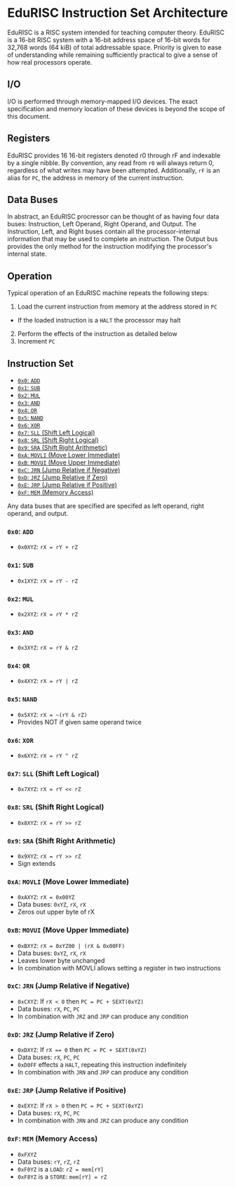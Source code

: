 # EduRISC Instruction Set Architecture
EduRISC is a RISC system intended for teaching computer theory.
EduRISC is a 16-bit RISC system with a 16-bit address space of 16-bit words for 32,768 words (64 kiB) of total addressable space.
Priority is given to ease of understanding while remaining sufficiently practical to give a sense of how real processors operate.

## I/O
I/O is performed through memory-mapped I/O devices.
The exact specification and memory location of these devices is beyond the scope of this document.

## Registers
EduRISC provides 16 16-bit registers denoted r0 through rF and indexable by a single nibble.
By convention, any read from `r0` will always return 0, regardless of what writes may have been attempted.
Additionally, `rF` is an alias for `PC`, the address in memory of the current instruction.

## Data Buses
In abstract, an EduRISC procressor can be thought of as having four data buses: Instruction, Left Operand, Right Operand, and Output.
The Instruction, Left, and Right buses contain all the processor-internal information that may be used to complete an instruction.
The Output bus provides the only method for the instruction modifying the processor's internal state.

## Operation
Typical operation of an EduRISC machine repeats the following steps:
1. Load the current instruction from memory at the address stored in `PC`
  - If the loaded instruction is a `HALT` the processor may halt
2. Perform the effects of the instruction as detailed below
3. Increment `PC`

## Instruction Set
- [`0x0`: `ADD`](#0x0-add)
- [`0x1`: `SUB`](#0x1-sub)
- [`0x2`: `MUL`](#0x2-mul)
- [`0x3`: `AND`](#0x3-and)
- [`0x4`: `OR`](#0x4-or)
- [`0x5`: `NAND`](#0x5-nand)
- [`0x6`: `XOR`](#0x6-xor)
- [`0x7`: `SLL` (Shift Left Logical)](#0x7-sll-shift-left-logical)
- [`0x8`: `SRL` (Shift Right Logical)](#0x8-srl-shift-right-logical)
- [`0x9`: `SRA` (Shift Right Arithmetic)](#0x9-sra-shift-right-arithmetic)
- [`0xA`: `MOVLI` (Move Lower Immediate)](#0xa-movli-move-lower-immediate)
- [`0xB`: `MOVUI` (Move Upper Immediate)](#0xb-movui-move-upper-immediate)
- [`0xC`: `JRN` (Jump Relative if Negative)](#0xc-jrn-jump-relative-if-negative)
- [`0xD`: `JRZ` (Jump Relative if Zero)](#0xd-jrz-jump-relative-if-zero)
- [`0xE`: `JRP` (Jump Relative if Positive)](#0xe-jrp-jump-relative-if-positive)
- [`0xF`: `MEM` (Memory Access)](#0xf-mem-memory-access)

Any data buses that are specified are specifed as left operand, right operand, and output.

### `0x0`: `ADD`
- `0x0XYZ`: `rX = rY + rZ`

### `0x1`: `SUB`
- `0x1XYZ`: `rX = rY - rZ`

### `0x2`: `MUL`
- `0x2XYZ`: `rX = rY * rZ`

### `0x3`: `AND`
- `0x3XYZ`: `rX = rY & rZ`

### `0x4`: `OR`
- `0x4XYZ`: `rX = rY | rZ`

### `0x5`: `NAND`
- `0x5XYZ`: `rX = ~(rY & rZ)`
- Provides NOT if given same operand twice

### `0x6`: `XOR`
- `0x6XYZ`: `rX = rY ^ rZ`

### `0x7`: `SLL` (Shift Left Logical)
- `0x7XYZ`: `rX = rY << rZ`

### `0x8`: `SRL` (Shift Right Logical)
- `0x8XYZ`: `rX = rY >> rZ`

### `0x9`: `SRA` (Shift Right Arithmetic)
- `0x9XYZ`: `rX = rY >> rZ`
- Sign extends

### `0xA`: `MOVLI` (Move Lower Immediate)
- `0xAXYZ`: `rX = 0x00YZ`
- Data buses: `0xYZ`, `rX`, `rX`
- Zeros out upper byte of rX

### `0xB`: `MOVUI` (Move Upper Immediate)
- `0xBXYZ`: `rX = 0xYZ00 | (rX & 0x00FF)`
- Data buses: `0xYZ`, `rX`, `rX`
- Leaves lower byte unchanged
- In combination with MOVLI allows setting a register in two instructions

### `0xC`: `JRN` (Jump Relative if Negative)
- `0xCXYZ`: If `rX < 0` then `PC = PC + SEXT(0xYZ)`
- Data buses: `rX`, `PC`, `PC`
- In combination with `JRZ` and `JRP` can produce any condition

### `0xD`: `JRZ` (Jump Relative if Zero)
- `0xDXYZ`: If `rX == 0` then `PC = PC + SEXT(0xYZ)`
- Data buses: `rX`, `PC`, `PC`
- `0xD0FF` effects a `HALT`, repeating this instruction indefinitely
- In combination with `JRN` and `JRP` can produce any condition

### `0xE`: `JRP` (Jump Relative if Positive)
- `0xEXYZ`: If `rX > 0` then `PC = PC + SEXT(0xYZ)`
- Data buses: `rX`, `PC`, `PC`
- In combination with `JRN` and `JRZ` can produce any condition
			
### `0xF`: `MEM` (Memory Access)
- `0xFXYZ`
- Data buses: `rY`, `rZ`, `rZ`
- `0xF0YZ` is a `LOAD`: `rZ = mem[rY]`
- `0xF8YZ` is a `STORE`: `mem[rY] = rZ`
